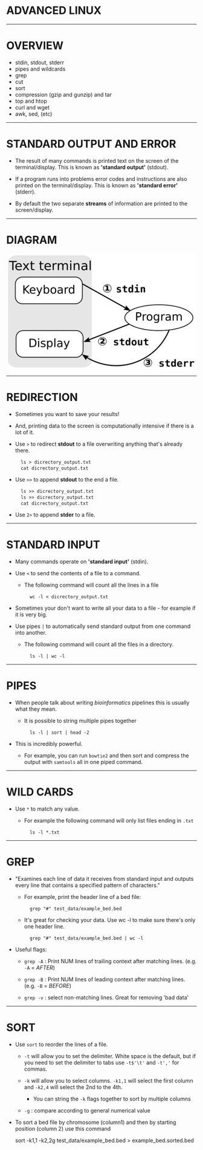 # ADVANCED LINUX

---

# OVERVIEW

- stdin, stdout, stderr
- pipes and wildcards
- grep
- cut
- sort
- compression (gzip and gunzip) and tar
- top and htop
- curl and wget
- awk, sed, (etc)

---

# STANDARD OUTPUT AND ERROR

- The result of many commands is printed text on the screen of the terminal/display. This is known as **'standard output'** (stdout).

- If a program runs into problems error codes and instructions are also printed on the terminal/display. This is known as **'standard error'** (stderr).

- By default the two separate **streams** of information are printed to the screen/display.


---

# DIAGRAM

<img src="images/std_streams.png" alt="terminal" style="width: 500px;"/>

---

# REDIRECTION

- Sometimes you want to save your results!

- And, printing data to the screen is computationally intensive if there is a lot of it.

- Use `>` to redirect **stdout** to a file overwriting anything that's already there.

		ls > dicrectory_output.txt
		cat dicrectory_output.txt

- Use `>>` to append **stdout** to the end a file.

		ls >> dicrectory_output.txt
		ls >> dicrectory_output.txt
		cat dicrectory_output.txt

- Use `2>` to append **stder** to a file. 

---

# STANDARD INPUT

- Many commands operate on **'standard input'** (stdin).

- Use `<` to send the contents of a file to a command.

	- The following command will count all the lines in a file 

			wc -l < dicrectory_output.txt

- Sometimes your don't want to write all your data to a file - for example if it is very big.

- Use pipes `|` to automatically send standard output from one command into another.

	- The following command will count all the files in a directory.

			ls -l | wc -l

---

# PIPES

- When people talk about writing *bioinformatics* pipelines this is usually what they mean.

	- It is possible to string multiple pipes together

			ls -l | sort | head -2

- This is incredibly powerful. 
	
	- For example, you can run `bowtie2` and then sort and compress the output with `samtools` all in one piped command.

---

# WILD CARDS

- Use `*` to match any value. 

	- For example the following command will only list files ending in `.txt`

			ls -l *.txt

---

# GREP

- "Examines each line of data it receives from standard input and outputs every line that contains a specified pattern of characters."

	- For example, print the header line of a bed file:

			grep "#" test_data/example_bed.bed

    - It's great for checking your data. Use wc -l to make sure there's only one header line.

    		grep "#" test_data/example_bed.bed | wc -l

- Useful flags:

	- `grep -A` : Print NUM  lines  of  trailing  context  after  matching  lines. (e.g. `-A` = *AFTER*)

	- `grep -B` : Print NUM  lines  of  leading  context  after  matching  lines. (e.g. `-B` = *BEFORE*)

	- `grep -v` : select non-matching lines. Great for removing 'bad data'

---

# SORT

- Use `sort` to reorder the lines of a file.

	- `-t` will allow you to set the delimiter. White space is the default, but if you need to set the delimiter to tabs use `-t$'\t'` and `-t','` for commas.

	- `-k` will allow you to select columns. `-k1,1` will select the first column and `-k2,4` will select the 2nd to the 4th. 

		- You can string the `-k` flags together to sort by multiple columns
		
	- `-g` : compare according to general numerical value

- To sort a bed file by chromosome (column1) and then by starting position (column 2) use this command 

	sort -k1,1 -k2,2g test_data/example_bed.bed > example_bed.sorted.bed








